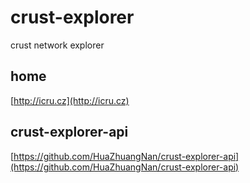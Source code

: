 # crust-explorer
crust network  explorer

## home 

[http://icru.cz](http://icru.cz)

## crust-explorer-api

[https://github.com/HuaZhuangNan/crust-explorer-api](https://github.com/HuaZhuangNan/crust-explorer-api)
